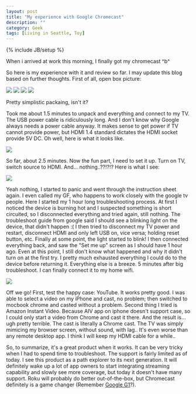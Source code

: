 ```yaml
---
layout: post
title: "My experience with Google Chromecast"
description: ""
category: Geek
tags: [Living in Seattle, Toy]
---
```

{% include JB/setup %}

When i arrived at work this morning, I finally got my chromecast ^b^

So here is my experience with it and review so far. I may update this blog based on further thoughts.
First of all, open box picture:

<img src="/images/chromecastreview/IMG_1021.JPG" />
<img src="/images/chromecastreview/IMG_1024.JPG" />
<img src="/images/chromecastreview/IMG_1026.JPG" />
<img src="/images/chromecastreview/IMG_1027.JPG" />

Pretty simplistic packaing, isn't it?

Took me about 1.5 minutes to unpack and everything and connect to my TV. The USB power cable is ridiculously long. And I don't know why Google always needs a power cable anyway. It makes sense to get power if TV cannot provide power, but HDMI 1.4 standard dictates the HDMI socket provide 5V DC. Oh well, here is what it looks like.

<img src="/images/chromecastreview/IMG_1028.JPG" />

So far, about 2.5 minutes. Now the fun part, I need to set it up. Turn on TV, switch source to HDMI. And... nothing..??!?!? Here is what I see:

<img src="/images/chromecastreview/IMG_1029.JPG" />

Yeah nothing, I started to panic and went through the instruction sheet again. I even called my GF, who happens to work closely with the google tv people. Here I started my 1 hour long troubleshooting process. At first I noticed the device is burning hot and I suspected something is short circuited, so I disconnected everything and tried again, still nothing. The troubleshoot guide from google said I should see a blinking light on the device, that didn't happen :( I then tried to disconnect my TV power and restart, disconnect HDMI and only left USB on, vice versa; holding reset button, etc. Finally at some point, the light started to blink! I then connected everything back, and saw the "Set me up" screen as I should have 1 hour ago. Even at this point, I still don't know what happened and why it didn't turn on at the first try. I pretty much exhausted everything I could do to the device before returning it.
Everything else is a breeze. 5 minutes after big troubleshoot. I can finally connect it to my home wifi.

<img src="/images/chromecastreview/IMG_1030.JPG" />

Off we go! First, test the happy case: YouTube. It works pretty good. I was able to select a video on my iPhone and cast, no problem; then switched to mocbook chrome and casted without a problem. Second thing I tried is Amazon Instant Video. Because AIV app on iphone doesn't support case, so I could only start a video from Chrome and cast it there. And the result is... ugh pretty terrible. The cast is literally a Chrome cast. The TV was simply mimicing my browser screen, without sound, with lag.. It's even worse than any remote desktop app. I think I will keep my HDMI cable for a while..

So, to summarize, it's a great product when it works. It can be very tricky when I had to spend time to troubleshoot. The support is fairly limited as of today. I see this product as a path explorer to its next generation. It will definitely wake up a lot of app owners to start integrating streaming capability and slowly see more coverage, but today it doesn't have many support. Roku will probably do better out-of-the-box, but Chromecast definitely is a game changer (Remember [Google G1](http://en.wikipedia.org/wiki/HTC_Dream)?).  